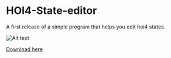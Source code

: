 # HOI4-State-editor
A first release of a simple program that helps you edit hoi4 states.

![Alt text](https://i.imgur.com/WIoMenG.png "How it looks like")

[Download here](<https://minhaskamal.github.io/DownGit/#/home?url=https://github.com/Djufkenzi/HOI4-State-editor/blob/master/State editor Setup.msi>)
